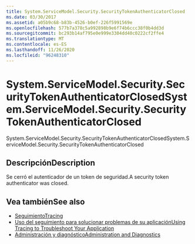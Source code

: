 ```yaml
---
title: System.ServiceModel.Security.SecurityTokenAuthenticatorClosed
ms.date: 03/30/2017
ms.assetid: a05b9c68-b83b-4526-b0ef-226f5991569e
ms.openlocfilehash: 577b7a378c5a992898b9e6f74b6ccc38f0b4dd3d
ms.sourcegitcommit: bc293b14af795e0e999e3304dd40c0222cf2ffe4
ms.translationtype: MT
ms.contentlocale: es-ES
ms.lasthandoff: 11/26/2020
ms.locfileid: "96248310"
---
```

# <a name="systemservicemodelsecuritysecuritytokenauthenticatorclosed"></a><span data-ttu-id="f58de-102">System.ServiceModel.Security.SecurityTokenAuthenticatorClosed</span><span class="sxs-lookup"><span data-stu-id="f58de-102">System.ServiceModel.Security.SecurityTokenAuthenticatorClosed</span></span>

<span data-ttu-id="f58de-103">System.ServiceModel.Security.SecurityTokenAuthenticatorClosed</span><span class="sxs-lookup"><span data-stu-id="f58de-103">System.ServiceModel.Security.SecurityTokenAuthenticatorClosed</span></span>  
  
## <a name="description"></a><span data-ttu-id="f58de-104">Descripción</span><span class="sxs-lookup"><span data-stu-id="f58de-104">Description</span></span>  

 <span data-ttu-id="f58de-105">Se cerró el autenticador de un token de seguridad.</span><span class="sxs-lookup"><span data-stu-id="f58de-105">A security token authenticator was closed.</span></span>  
  
## <a name="see-also"></a><span data-ttu-id="f58de-106">Vea también</span><span class="sxs-lookup"><span data-stu-id="f58de-106">See also</span></span>

- [<span data-ttu-id="f58de-107">Seguimiento</span><span class="sxs-lookup"><span data-stu-id="f58de-107">Tracing</span></span>](index.md)
- [<span data-ttu-id="f58de-108">Uso del seguimiento para solucionar problemas de su aplicación</span><span class="sxs-lookup"><span data-stu-id="f58de-108">Using Tracing to Troubleshoot Your Application</span></span>](using-tracing-to-troubleshoot-your-application.md)
- [<span data-ttu-id="f58de-109">Administración y diagnóstico</span><span class="sxs-lookup"><span data-stu-id="f58de-109">Administration and Diagnostics</span></span>](../index.md)
